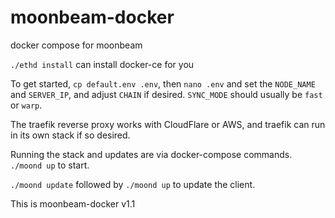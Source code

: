 # moonbeam-docker

docker compose for moonbeam

`./ethd install` can install docker-ce for you

To get started, `cp default.env .env`, then `nano .env` and set the `NODE_NAME` and `SERVER_IP`, and adjust `CHAIN` if desired.
`SYNC_MODE` should usually be `fast` or `warp`.

The traefik reverse proxy works with CloudFlare or AWS, and traefik can run in its own stack if so desired.

Running the stack and updates are via docker-compose commands. `./moond up` to start.

`./moond update` followed by `./moond up` to update the client.

This is moonbeam-docker v1.1
